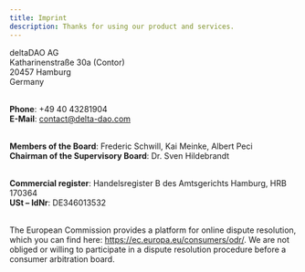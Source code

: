 ```yaml
---
title: Imprint
description: Thanks for using our product and services.
---
```


deltaDAO AG<br/>
Katharinenstraße 30a (Contor)<br/>
20457 Hamburg<br/>
Germany<br/><br/>

**Phone**: +49 40 43281904<br/>
**E-Mail**: [contact@delta-dao.com](mailto:contact@delta-dao.com)<br/><br/>

**Members of the Board**: Frederic Schwill, Kai Meinke, Albert Peci<br/>
**Chairman of the Supervisory Board**: Dr. Sven Hildebrandt<br/><br/>

**Commercial register**: Handelsregister B des Amtsgerichts Hamburg, HRB 170364<br/>
**USt – IdNr**: DE346013532<br/><br/>

The European Commission provides a platform for online dispute resolution, which you can find here: <https://ec.europa.eu/consumers/odr/>. We are not obliged or willing to participate in a dispute resolution procedure before a consumer arbitration board. 

